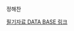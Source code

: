 정해찬 

[필기자료 DATA BASE 링크](https://github.com/CAU-AISL/Database/blob/main/%EB%B9%84%ED%96%89%EB%8F%99%EC%97%AD%ED%95%99%20%EA%B3%B5%EC%9C%A0%20%ED%8C%8C%EC%9D%BC/%EC%8A%A4%ED%84%B0%EB%94%94%20%EC%9E%90%EB%A3%8C%20(1).pdf)
